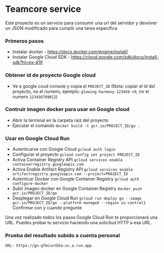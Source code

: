 # Teamcore service

Este proyecto es un servicio para consumir una url del servidor y devolver un JSON modificado para cumplir una tarea específica

### Primeros pasos
- Instalar docker - https://docs.docker.com/engine/install/
- Instalar Google Cloud SDK - https://cloud.google.com/sdk/docs/install-sdk?hl=es-419

### Obtener id de proyecto Google cloud
- Ve a google coud console y copia el `PROJECT_ID` (Nota: copiar el id del proyecto, no el numero, ejemplo: `glowing-harmony-123456-v9`, no el numero `123456789012`)

### Contruir imagen docker para usar en Google cloud
- Abrir la terminal en la carpeta raíz del proyecto
- Ejecutar el comando `docker build -t gcr.io/PROJECT_ID/go .`

### Usar en Google Cloud Run
- Autenticarse con Google Cloud
    `gcloud auth login`
- Configurar el proyecto
    `gcloud config set project PROJECT_ID`
- Activa Container Registry API
    `gcloud services enable containerregistry.googleapis.com`
- Activa Enable Artifact Registry API
    `gcloud services enable artifactregistry.googleapis.com --project=PROJECT_ID`
- Autenticar Docker con Google Container Registry
    `gcloud auth configure-docker`
- Subir imagen docker en Google Container Registry
    `docker push gcr.io/PROJECT_ID/go`
- Desplegar en Google Cloud Run
    `gcloud run deploy go --image gcr.io/PROJECT_ID/go --platform managed --region us-central1`
    Confirmar con y cuando pregunte

Una vez realizado todos los pasos Google Cloud Run te proporcionará una URL. Puedes probar tu servicio haciendo una solicitud HTTP a esa URL.

### Prueba del resultado subido a cuenta personal
    URL: https://go-qfmcustb5a-uc.a.run.app